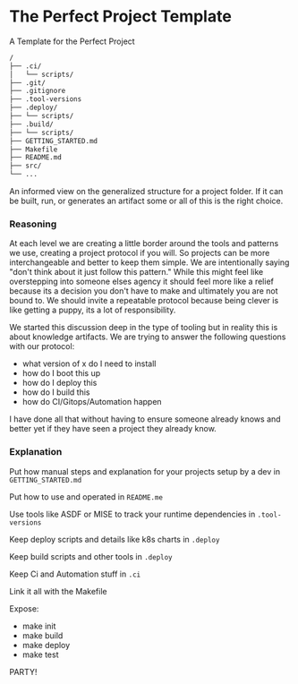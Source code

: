 # The Perfect Project Template
A Template for the Perfect Project

```bash
/
├── .ci/
│   └── scripts/
├── .git/
├── .gitignore
├── .tool-versions
├── .deploy/
├── └── scripts/
├── .build/
├── └── scripts/
├── GETTING_STARTED.md
├── Makefile
├── README.md
├── src/
└── ...
```

An informed view on the generalized structure for a project folder. If it can be built, run, or generates an artifact some or all of this is the right choice.

### Reasoning

At each level we are creating a little border around the tools and patterns we use, creating a project protocol if you will. So projects can be more interchangeable and better to keep them simple. We are intentionally saying "don't think about it just follow this pattern." While this might feel like overstepping into someone elses agency it should feel more like a relief because its a decision you don't have to make and ultimately you are not bound to. We should invite a repeatable protocol because being clever is like getting a puppy, its a lot of responsibility.

We started this discussion deep in the type of tooling but in reality this is about knowledge artifacts. We are trying to answer the following questions with our protocol:
- what version of x do I need to install
- how do I boot this up
- how do I deploy this
- how do I build this
- how do CI/Gitops/Automation happen

I have done all that without having to ensure someone already knows and better yet if they have seen a project they already know.

### Explanation

Put how manual steps and explanation for your projects setup by a dev in `GETTING_STARTED.md`

Put how to use and operated in `README.me`

Use tools like ASDF or MISE to track your runtime dependencies in `.tool-versions`

Keep deploy scripts and details like k8s charts in `.deploy`

Keep build scripts and other tools in `.deploy`

Keep Ci and Automation stuff in `.ci`

Link it all with the Makefile

Expose:
- make init
- make build
- make deploy
- make test

PARTY!
